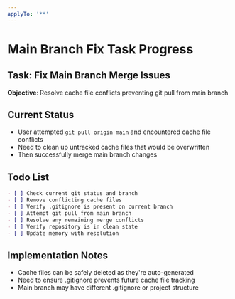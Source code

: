 ```yaml
---
applyTo: '**'
---
```


# Main Branch Fix Task Progress

## Task: Fix Main Branch Merge Issues
**Objective**: Resolve cache file conflicts preventing git pull from main branch

## Current Status
- User attempted `git pull origin main` and encountered cache file conflicts
- Need to clean up untracked cache files that would be overwritten
- Then successfully merge main branch changes

## Todo List
```markdown
- [ ] Check current git status and branch
- [ ] Remove conflicting cache files
- [ ] Verify .gitignore is present on current branch  
- [ ] Attempt git pull from main branch
- [ ] Resolve any remaining merge conflicts
- [ ] Verify repository is in clean state
- [ ] Update memory with resolution
```

## Implementation Notes
- Cache files can be safely deleted as they're auto-generated
- Need to ensure .gitignore prevents future cache file tracking
- Main branch may have different .gitignore or project structure
